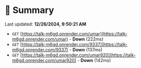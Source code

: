 # 📖 Summary
Last updated: **12/26/2024, 9:50:21 AM**

- `GET` [https://talk-m6gd.onrender.com/umar](https://talk-m6gd.onrender.com/umar) - **Down** (222ms)
- `GET` [https://talk-m6gd.onrender.com/9337](https://talk-m6gd.onrender.com/9337) - **Down** (137ms)
- `GET` [https://talk-m6gd.onrender.com/umar920](https://talk-m6gd.onrender.com/umar920) - **Down** (142ms)
